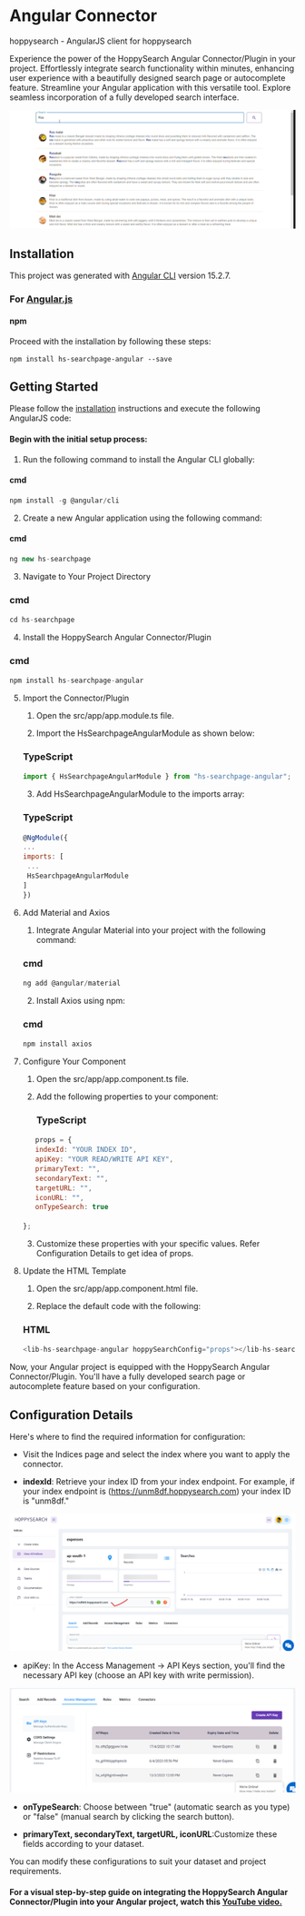 # Angular Connector

hoppysearch - AngularJS client for hoppysearch

Experience the power of the HoppySearch Angular Connector/Plugin in your project. Effortlessly integrate search functionality within minutes, enhancing user experience with a beautifully designed search page or autocomplete feature. Streamline your Angular application with this versatile tool. Explore seamless incorporation of a fully developed search interface.

![alt text](image/image1.png)

## Installation

This project was generated with [Angular CLI](https://angular.io/cli) version 15.2.7.

### For [Angular.js](https://angular.io/cli)

#### npm

Proceed with the installation by following these steps:

```shell
npm install hs-searchpage-angular --save
```

## Getting Started

Please follow the [installation](#installation) instructions and execute the following AngularJS code:

#### Begin with the initial setup process:

1. Run the following command to install the Angular CLI globally:

#### cmd

```javascript
npm install -g @angular/cli
```

2. Create a new Angular application using the following command:

#### cmd

```javascript
ng new hs-searchpage
```

3. Navigate to Your Project Directory

### cmd

```javascript
cd hs-searchpage
```

4. Install the HoppySearch Angular Connector/Plugin

### cmd

```javascript
npm install hs-searchpage-angular
```

5.  Import the Connector/Plugin

    1. Open the src/app/app.module.ts file.

    2. Import the HsSearchpageAngularModule as shown below:

    ### TypeScript

    ```javascript
    import { HsSearchpageAngularModule } from "hs-searchpage-angular";
    ```

    3. Add HsSearchpageAngularModule to the imports array:

    ### TypeScript

    ```javascript
    @NgModule({
    ...
    imports: [
     ...
     HsSearchpageAngularModule
    ]
    })
    ```

6.  Add Material and Axios

    1. Integrate Angular Material into your project with the following command:

    ### cmd

    ```javascript
    ng add @angular/material
    ```

    2. Install Axios using npm:

    ### cmd

    ```javascript
    npm install axios
    ```

7.  Configure Your Component

    1. Open the src/app/app.component.ts file.

    2. Add the following properties to your component:

        ### TypeScript

     ```javascript
        props = {
        indexId: "YOUR INDEX ID",
        apiKey: "YOUR READ/WRITE API KEY",
        primaryText: "",
        secondaryText: "",
        targetURL: "",
        iconURL: "",
        onTypeSearch: true

    };
    ```

    3. Customize these properties with your specific values. Refer Configuration Details to get idea of props.

8. Update the HTML Template

    1. Open the src/app/app.component.html file.

    2. Replace the default code with the following:

    ### HTML

    ```javascript
    <lib-hs-searchpage-angular hoppySearchConfig="props"></lib-hs-searchpage-angular>
    ```

Now, your Angular project is equipped with the HoppySearch Angular Connector/Plugin. You'll have a fully developed search page or autocomplete feature based on your configuration.

## Configuration Details

Here's where to find the required information for configuration:

* Visit the Indices page and select the index where you want to apply the connector.

* **indexId**: Retrieve your index ID from your index endpoint. For example, if your index endpoint is (https://unm8df.hoppysearch.com) your index ID is "unm8df."

![alt text](image/image2.png)

* apiKey: In the Access Management -> API Keys section, you'll find the necessary API key (choose an API key with write permission).

![alt text](image/image3.png)

* **onTypeSearch**: Choose between "true" (automatic search as you type) or "false" (manual search by clicking the search button).

* **primaryText, secondaryText, targetURL, iconURL**:Customize these fields according to your dataset.

You can modify these configurations to suit your dataset and project requirements.

#### For a visual step-by-step guide on integrating the HoppySearch Angular Connector/Plugin into your Angular project, watch this [YouTube video.](https://youtu.be/kaDX-3NWU-k)

